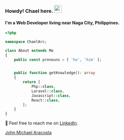 ### Howdy! Chael here. <a href="https://csnntrt.github.io"><img src="https://media.giphy.com/media/hvRJCLFzcasrR4ia7z/giphy.gif" width="25px"></a>
#### I'm a Web Developer living near Naga City, Philippines.

```php
<?php

namespace ChaelArc;

class About extends Me
{
    public const pronouns = [ 'he', 'him' ];
    

    public function getKnowledge(): array
    {
        return [
            Php::class,
            Laravel::class,
            Javascript::class,
            React::class,
        ];
    }
}
```
📨 Feel free to reach me on [LinkedIn](www.linkedin.com/in/chaelaracosta).

<div class="badge-base LI-profile-badge" data-locale="en_US" data-size="medium" data-theme="dark" data-type="VERTICAL" data-vanity="chaelaracosta" data-version="v1"><a class="badge-base__link LI-simple-link" href="https://ph.linkedin.com/in/chaelaracosta?trk=profile-badge">John Michael Aracosta</a></div>
              
